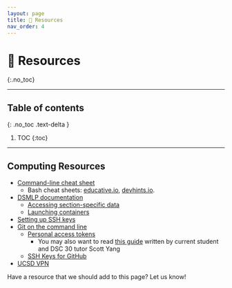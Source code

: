 ```yaml
---
layout: page
title: 📖 Resources
nav_order: 4
---
```


# 📖 Resources
{:.no_toc}

---

## Table of contents
{: .no_toc .text-delta }

1. TOC
{:toc}

---

## Computing Resources

- [Command-line cheat sheet](../command-line)
    - Bash cheat sheets: [educative.io](https://www.educative.io/blog/bash-shell-command-cheat-sheet), [devhints.io](https://devhints.io/bash). 
- [DSMLP documentation](https://support.ucsd.edu/services?id=kb_category&kb_category=368cc80fdb5c68d0d4781c79139619e2)
    - [Accessing section-specific data](../section-specific)
    - [Launching containers](https://support.ucsd.edu/services?id=kb_article_view&sys_kb_id=899d64931b6c991048e9cae5604bcb6e)
- [Setting up SSH keys](https://www.digitalocean.com/community/tutorials/how-to-set-up-ssh-keys-2)
- [Git on the command line](https://docs.github.com/en/get-started/quickstart/set-up-git)
    - [Personal access tokens](https://docs.github.com/en/authentication/keeping-your-account-and-data-secure/creating-a-personal-access-token)
        - You may also want to read [this guide](https://docs.google.com/document/d/1Sb6tQwUVBhzcmBGWw4UnhGlYcMDdyUy3gaRKcQzYur4/edit) written by current student and DSC 30 tutor Scott Yang
    - [SSH Keys for GitHub](https://docs.github.com/en/authentication/connecting-to-github-with-ssh/about-ssh)
- [UCSD VPN](https://blink.ucsd.edu/technology/network/connections/off-campus/VPN/)

Have a resource that we should add to this page? Let us know!